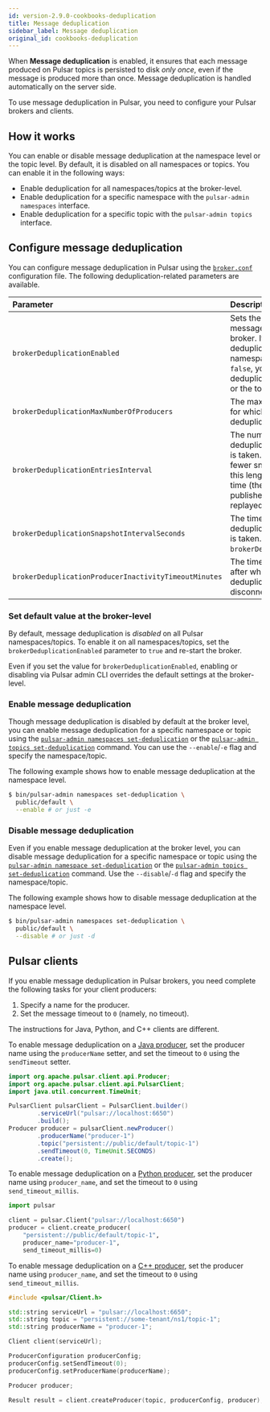 ```yaml
---
id: version-2.9.0-cookbooks-deduplication
title: Message deduplication
sidebar_label: Message deduplication
original_id: cookbooks-deduplication
---
```


When **Message deduplication** is enabled, it ensures that each message produced on Pulsar topics is persisted to disk *only once*, even if the message is produced more than once. Message deduplication is handled automatically on the server side. 

To use message deduplication in Pulsar, you need to configure your Pulsar brokers and clients.

## How it works

You can enable or disable message deduplication at the namespace level or the topic level. By default, it is disabled on all namespaces or topics. You can enable it in the following ways:

* Enable deduplication for all namespaces/topics at the broker-level.
* Enable deduplication for a specific namespace with the `pulsar-admin namespaces` interface.
* Enable deduplication for a specific topic with the `pulsar-admin topics` interface.

## Configure message deduplication

You can configure message deduplication in Pulsar using the [`broker.conf`](reference-configuration.md#broker) configuration file. The following deduplication-related parameters are available.

Parameter | Description | Default
:---------|:------------|:-------
`brokerDeduplicationEnabled` | Sets the default behavior for message deduplication in the Pulsar broker. If it is set to `true`, message deduplication is enabled on all namespaces/topics. If it is set to `false`, you have to enable or disable deduplication at the namespace level or the topic level. | `false`
`brokerDeduplicationMaxNumberOfProducers` | The maximum number of producers for which information is stored for deduplication purposes. | `10000`
`brokerDeduplicationEntriesInterval` | The number of entries after which a deduplication informational snapshot is taken. A larger interval leads to fewer snapshots being taken, though this lengthens the topic recovery time (the time required for entries published after the snapshot to be replayed). | `1000`
`brokerDeduplicationSnapshotIntervalSeconds`| The time period after which a deduplication informational snapshot is taken. It runs simultaneously with `brokerDeduplicationEntriesInterval`. |`120`
`brokerDeduplicationProducerInactivityTimeoutMinutes` | The time of inactivity (in minutes) after which the broker discards deduplication information related to a disconnected producer. | `360` (6 hours)

### Set default value at the broker-level

By default, message deduplication is *disabled* on all Pulsar namespaces/topics. To enable it on all namespaces/topics, set the `brokerDeduplicationEnabled` parameter to `true` and re-start the broker.

Even if you set the value for `brokerDeduplicationEnabled`, enabling or disabling via Pulsar admin CLI overrides the default settings at the broker-level.

### Enable message deduplication

Though message deduplication is disabled by default at the broker level, you can enable message deduplication for a specific namespace or topic using the [`pulsar-admin namespaces set-deduplication`](reference-pulsar-admin.md#namespace-set-deduplication) or the [`pulsar-admin topics set-deduplication`](reference-pulsar-admin.md#topic-set-deduplication) command. You can use the `--enable`/`-e` flag and specify the namespace/topic. 

The following example shows how to enable message deduplication at the namespace level.

```bash
$ bin/pulsar-admin namespaces set-deduplication \
  public/default \
  --enable # or just -e
```

### Disable message deduplication

Even if you enable message deduplication at the broker level, you can disable message deduplication for a specific namespace or topic using the [`pulsar-admin namespace set-deduplication`](reference-pulsar-admin.md#namespace-set-deduplication) or the [`pulsar-admin topics set-deduplication`](reference-pulsar-admin.md#topic-set-deduplication) command. Use the `--disable`/`-d` flag and specify the namespace/topic.

The following example shows how to disable message deduplication at the namespace level.

```bash
$ bin/pulsar-admin namespaces set-deduplication \
  public/default \
  --disable # or just -d
```

## Pulsar clients

If you enable message deduplication in Pulsar brokers, you need complete the following tasks for your client producers:

1. Specify a name for the producer.
1. Set the message timeout to `0` (namely, no timeout).

The instructions for Java, Python, and C++ clients are different.

<!--DOCUSAURUS_CODE_TABS-->
<!--Java clients-->

To enable message deduplication on a [Java producer](client-libraries-java.md#producers), set the producer name using the `producerName` setter, and set the timeout to `0` using the `sendTimeout` setter. 

```java
import org.apache.pulsar.client.api.Producer;
import org.apache.pulsar.client.api.PulsarClient;
import java.util.concurrent.TimeUnit;

PulsarClient pulsarClient = PulsarClient.builder()
        .serviceUrl("pulsar://localhost:6650")
        .build();
Producer producer = pulsarClient.newProducer()
        .producerName("producer-1")
        .topic("persistent://public/default/topic-1")
        .sendTimeout(0, TimeUnit.SECONDS)
        .create();
```

<!--Python clients-->

To enable message deduplication on a [Python producer](client-libraries-python.md#producers), set the producer name using `producer_name`, and set the timeout to `0` using `send_timeout_millis`. 

```python
import pulsar

client = pulsar.Client("pulsar://localhost:6650")
producer = client.create_producer(
    "persistent://public/default/topic-1",
    producer_name="producer-1",
    send_timeout_millis=0)
```
<!--C++ clients-->

To enable message deduplication on a [C++ producer](client-libraries-cpp.md#producer), set the producer name using `producer_name`, and set the timeout to `0` using `send_timeout_millis`. 

```cpp
#include <pulsar/Client.h>

std::string serviceUrl = "pulsar://localhost:6650";
std::string topic = "persistent://some-tenant/ns1/topic-1";
std::string producerName = "producer-1";

Client client(serviceUrl);

ProducerConfiguration producerConfig;
producerConfig.setSendTimeout(0);
producerConfig.setProducerName(producerName);

Producer producer;

Result result = client.createProducer(topic, producerConfig, producer);
```
<!--END_DOCUSAURUS_CODE_TABS-->